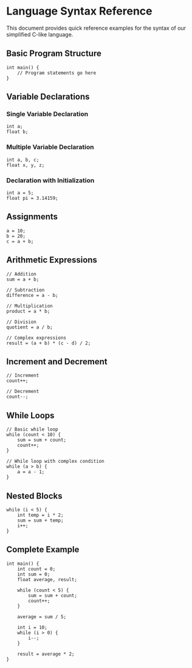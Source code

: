 # Language Syntax Reference

This document provides quick reference examples for the syntax of our simplified C-like language.

## Basic Program Structure

```
int main() {
    // Program statements go here
}
```

## Variable Declarations

### Single Variable Declaration

```
int a;
float b;
```

### Multiple Variable Declaration

```
int a, b, c;
float x, y, z;
```

### Declaration with Initialization

```
int a = 5;
float pi = 3.14159;
```

## Assignments

```
a = 10;
b = 20;
c = a + b;
```

## Arithmetic Expressions

```
// Addition
sum = a + b;

// Subtraction
difference = a - b;

// Multiplication
product = a * b;

// Division
quotient = a / b;

// Complex expressions
result = (a + b) * (c - d) / 2;
```

## Increment and Decrement

```
// Increment
count++;

// Decrement
count--;
```

## While Loops

```
// Basic while loop
while (count < 10) {
    sum = sum + count;
    count++;
}

// While loop with complex condition
while (a > b) {
    a = a - 1;
}
```

## Nested Blocks

```
while (i < 5) {
    int temp = i * 2;
    sum = sum + temp;
    i++;
}
```

## Complete Example

```
int main() {
    int count = 0;
    int sum = 0;
    float average, result;
    
    while (count < 5) {
        sum = sum + count;
        count++;
    }
    
    average = sum / 5;
    
    int i = 10;
    while (i > 0) {
        i--;
    }
    
    result = average * 2;
} 